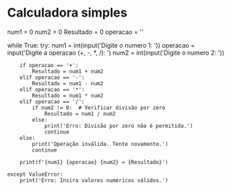 # Calculadora simples
num1 = 0
num2 = 0
Resultado = 0
operacao = ''

while True:
    try:
        num1 = int(input('Digite o numero 1: '))
        operacao = input('Digite a operacao (+, -, *, /): ')
        num2 = int(input('Digite o numero 2: '))

        if operacao == '+':
            Resultado = num1 + num2
        elif operacao == '-':
            Resultado = num1 - num2
        elif operacao == '*':
            Resultado = num1 * num2
        elif operacao == '/':
            if num2 != 0:  # Verificar divisão por zero
                Resultado = num1 / num2
            else:
                print('Erro: Divisão por zero não é permitida.')
                continue
        else:
            print('Operação inválida. Tente novamente.')
            continue

        print(f'{num1} {operacao} {num2} = {Resultado}')

    except ValueError:
        print('Erro: Insira valores numéricos válidos.')
